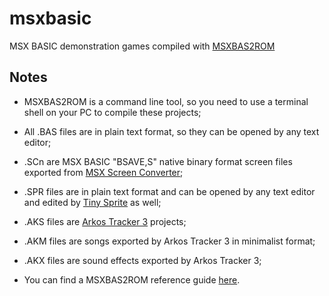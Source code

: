 # msxbasic
MSX BASIC demonstration games compiled with [MSXBAS2ROM](https://github.com/amaurycarvalho/msxbas2rom)

## Notes

* MSXBAS2ROM is a command line tool, so you need to use a terminal shell on your PC to compile these projects;

* All .BAS files are in plain text format, so they can be opened by any text editor;

* .SCn are MSX BASIC "BSAVE,S" native binary format screen files exported from [MSX Screen Converter](https://msx.jannone.org/conv/);

* .SPR files are in plain text format and can be opened by any text editor and edited by [Tiny Sprite](https://msx.jannone.org/tinysprite/tinysprite.html) as well;

* .AKS files are [Arkos Tracker 3](https://julien-nevo.com/at3test/index.php/download/) projects;

* .AKM files are songs exported by Arkos Tracker 3 in minimalist format;

* .AKX files are sound effects exported by Arkos Tracker 3;

* You can find a MSXBAS2ROM reference guide [here](https://github.com/amaurycarvalho/msxbas2rom/wiki).


